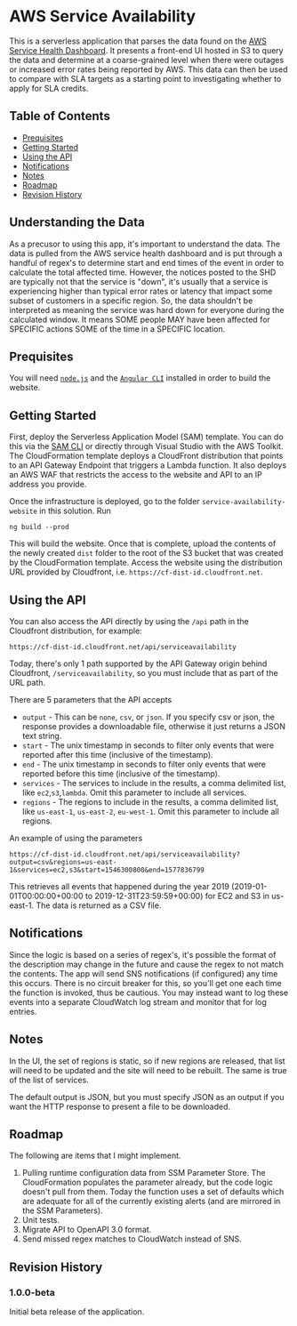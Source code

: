 # AWS Service Availability
This is a serverless application that parses the data found on the [AWS Service Health Dashboard](http://status.aws.amazon.com). It presents a front-end UI hosted in S3 to query the data and determine at a coarse-grained level when there were outages or increased error rates being reported by AWS. This data can then be used to compare with SLA targets as a starting point to investigating whether to apply for SLA credits.

## Table of Contents
- [Prequisites](#prerequisites)
- [Getting Started](#getting-started)
- [Using the API](#using-the-api)
- [Notifications](#notifications)
- [Notes](#notes)
- [Roadmap](#roadmap)
- [Revision History](#revision-history)

## Understanding the Data
As a precusor to using this app, it's important to understand the data. The data is pulled from the AWS service health dashboard and is put through a handful of regex's to determine start and end times of the event in order to calculate the total affected time. However, the notices posted to the SHD are typically not that the service is "down", it's usually that a service is experiencing higher than typical error rates or latency that impact some subset of customers in a specific region. So, the data shouldn't be interpreted as meaning the service was hard down for everyone during the calculated window. It means SOME people MAY have been affected for SPECIFIC actions SOME of the time in a SPECIFIC location. 

## Prequisites
You will need [`node.js`](https://nodejs.org/) and the [`Angular CLI`](https://cli.angular.io/) installed in order to build the website. 

## Getting Started
First, deploy the Serverless Application Model (SAM) template. You can do this via the [SAM CLI](https://docs.aws.amazon.com/serverless-application-model/latest/developerguide/serverless-sam-cli-install.html) or directly through Visual Studio with the AWS Toolkit. The CloudFormation template deploys a CloudFront distribution that points to an API Gateway Endpoint that triggers a Lambda function. It also deploys an AWS WAF that restricts the access to the website and API to an IP address you provide.

Once the infrastructure is deployed, go to the folder `service-availability-website` in this solution. Run

```
ng build --prod
```

This will build the website. Once that is complete, upload the contents of the newly created `dist` folder to the root of the S3 bucket that was created by the CloudFormation template. Access the website using the distribution URL provided by Cloudfront, i.e. `https://cf-dist-id.cloudfront.net`. 

## Using the API
You can also access the API directly by using the `/api` path in the Cloudfront distribution, for example:

```
https://cf-dist-id.cloudfront.net/api/serviceavailability
```

Today, there's only 1 path supported by the API Gateway origin behind Cloudfront, `/serviceavailability`, so you must include that as part of the URL path.

There are 5 parameters that the API accepts

- `output` - This can be `none`, `csv`, or `json`. If you specify csv or json, the response provides a downloadable file, otherwise it just returns a JSON text string.
- `start` - The unix timestamp in seconds to filter only events that were reported after this time (inclusive of the timestamp).
- `end` - The unix timestamp in seconds to filter only events that were reported before this time (inclusive of the timestamp).
- `services` - The services to include in the results, a comma delimited list, like `ec2`,`s3`,`lambda`. Omit this parameter to include all services.
- `regions` - The regions to include in the results, a comma delimited list, like `us-east-1`, `us-east-2`, `eu-west-1`. Omit this parameter to include all regions.

An example of using the parameters
```
https://cf-dist-id.cloudfront.net/api/serviceavailability?output=csv&regions=us-east-1&services=ec2,s3&start=1546300800&end=1577836799
```
This retrieves all events that happened during the year 2019 (2019-01-01T00:00:00+00:00 to 2019-12-31T23:59:59+00:00) for EC2 and S3 in us-east-1. The data is returned as a CSV file.

## Notifications
Since the logic is based on a series of regex's, it's possible the format of the description may change in the future and cause the regex to not match the contents. The app will send SNS notifications (if configured) any time this occurs. There is no circuit breaker for this, so you'll get one each time the function is invoked, thus be cautious. You may instead want to log these events into a separate CloudWatch log stream and monitor that for log entries. 

## Notes
In the UI, the set of regions is static, so if new regions are released, that list will need to be updated and the site will need to be rebuilt. The same is true of the list of services.

The default output is JSON, but you must specify JSON as an output if you want the HTTP response to present a file to be downloaded.

## Roadmap
The following are items that I might implement.

1) Pulling runtime configuration data from SSM Parameter Store. The CloudFormation populates the parameter already, but the code logic doesn't pull from them. Today the function uses a set of defaults which are adequate for all of the currently existing alerts (and are mirrored in the SSM Parameters).
2) Unit tests.
3) Migrate API to OpenAPI 3.0 format.
4) Send missed regex matches to CloudWatch instead of SNS.

## Revision History

### 1.0.0-beta
Initial beta release of the application.